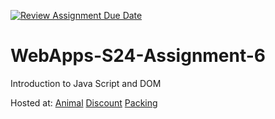[![Review Assignment Due Date](https://classroom.github.com/assets/deadline-readme-button-24ddc0f5d75046c5622901739e7c5dd533143b0c8e959d652212380cedb1ea36.svg)](https://classroom.github.com/a/1Z6dGCon)
# WebApps-S24-Assignment-6
Introduction to Java Script and DOM

Hosted at: 
[Animal](https://44-563-web-apps-s24.github.io/44563-webapps-s24-assignment6-djgamekid/animal.html)
[Discount](https://44-563-web-apps-s24.github.io/44563-webapps-s24-assignment6-djgamekid/discount.html)
[Packing](https://44-563-web-apps-s24.github.io/44563-webapps-s24-assignment6-djgamekid/packing.html)


